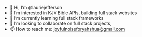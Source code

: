 - 👋 Hi, I’m @lauriejefferson
- 👀 I’m interested in KJV Bible APIs, building full stack websites
- 🌱 I’m currently learning full stack frameworks
- 💞️ I’m looking to collaborate on full stack projects, 
- 📫 How to reach me: joyfulnoiseforyahshua@gmail.com

<!---
lauriejefferson/lauriejefferson is a ✨ special ✨ repository because its `README.md` (this file) appears on your GitHub profile.
You can click the Preview link to take a look at your changes.
--->
